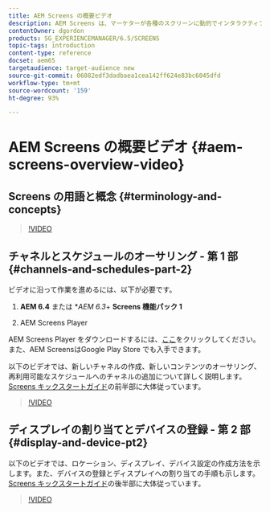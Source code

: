 ```yaml
---
title: AEM Screens の概要ビデオ
description: AEM Screens は、マーケターが各種のスクリーンに動的でインタラクティブなデジタルエクスペリエンスを公開できるデジタルサイネージソリューションです。
contentOwner: dgordon
products: SG_EXPERIENCEMANAGER/6.5/SCREENS
topic-tags: introduction
content-type: reference
docset: aem65
targetaudience: target-audience new
source-git-commit: 06082edf3dadbaea1cea142ff624e83bc6045dfd
workflow-type: tm+mt
source-wordcount: '159'
ht-degree: 93%

---
```



# AEM Screens の概要ビデオ {#aem-screens-overview-video}

## Screens の用語と概念 {#terminology-and-concepts}

>[!VIDEO](https://video.tv.adobe.com/v/21353?quality=9)


## チャネルとスケジュールのオーサリング - 第 1 部 {#channels-and-schedules-part-2}

ビデオに沿って作業を進めるには、以下が必要です。

1. **AEM 6.4** または **AEM 6.3*+ **Screens 機能パック 1**

1. AEM Screens Player

AEM Screens Player をダウンロードするには、[ここ](https://download.macromedia.com/screens/)をクリックしてください。また、AEM ScreensはGoogle Play Store でも入手できます。<!-- LINK IS 404 WITH NO SUITABLE REPLACEMENT See [Installing and Configuring Screens](https://helpx.adobe.com/experience-manager/6-4/help/sites-deploying/configuring-screens-introduction.html) for more details. -->

以下のビデオでは、新しいチャネルの作成、新しいコンテンツのオーサリング、再利用可能なスケジュールへのチャネルの追加について詳しく説明します。[Screens キックスタートガイド](kickstart-for-aem-screens.md)の前半部に大体従っています。

>[!VIDEO](https://video.tv.adobe.com/v/21387?quality=9)

## ディスプレイの割り当てとデバイスの登録 - 第 2 部 {#display-and-device-pt2}

以下のビデオでは、ロケーション、ディスプレイ、デバイス設定の作成方法を示します。また、デバイスの登録とディスプレイへの割り当ての手順も示します。[Screens キックスタートガイド](kickstart-for-aem-screens.md)の後半部に大体従っています。

>[!VIDEO](https://video.tv.adobe.com/v/21411?quality=9)

